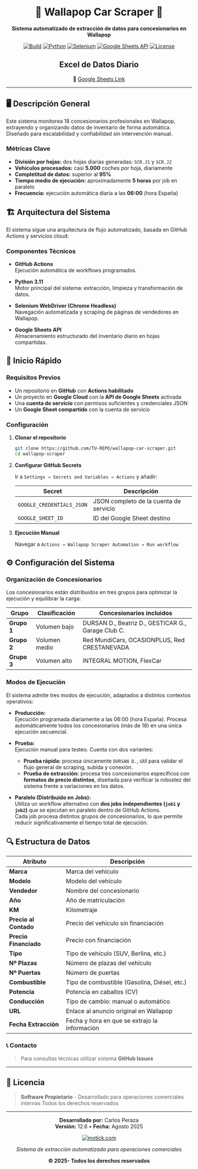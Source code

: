 <div align="center">

# 🚗 Wallapop Car Scraper 🚗

**Sistema automatizado de extracción de datos para concesionarios en Wallapop**

[![Build](https://img.shields.io/badge/Build-Passing-success)](../../actions)
[![Python](https://img.shields.io/badge/Python-3.11+-blue)](https://www.python.org/downloads/)
[![Selenium](https://img.shields.io/badge/Selenium-WebDriver-43B02A)](https://www.selenium.dev/downloads/)
[![Google Sheets API](https://img.shields.io/badge/Google-Workspace-4285F4)](https://developers.google.com/workspace/sheets/api/guides/concepts?hl=es-419)
[![License](https://img.shields.io/badge/License-Private-red)](LICENSE)

## Excel de Datos Diario

🔗 [Google Sheets Link](https://docs.google.com/spreadsheets/d/1drZonCFIP5BFuhbUW9cUauDQOWIVpE0V7P2ErpJq6bM/edit?gid=265284675#gid=265284675)

</div>


---

## 🖥️ Descripción General

Este sistema monitorea 18 concesionarios profesionales en Wallapop, extrayendo y organizando datos de inventario de forma automática. Diseñado para escalabilidad y confiabilidad sin intervención manual.

### Métricas Clave

- **División por hojas:** dos hojas diarias generadas: `SCR.J1` y `SCR.J2`
- **Vehículos procesados:** casi **5.000** coches por hoja, diariamente
- **Completitud de datos:** superior al **95%**
- **Tiempo medio de ejecución:** aproximadamente **5 horas** por job en paralelo
- **Frecuencia:** ejecución automática diaria a las **06:00** (hora España)

## 🏗️ Arquitectura del Sistema

El sistema sigue una arquitectura de flujo automatizado, basada en GitHub Actions y servicios cloud:

### Componentes Técnicos

- **GitHub Actions**  
  Ejecución automática de workflows programados.

- **Python 3.11**  
  Motor principal del sistema: extracción, limpieza y transformación de datos.

- **Selenium WebDriver (Chrome Headless)**  
  Navegación automatizada y scraping de páginas de vendedores en Wallapop.

- **Google Sheets API**  
  Almacenamiento estructurado del inventario diario en hojas compartidas.


## 🚀 Inicio Rápido

### Requisitos Previos

- Un repositorio en **GitHub** con **Actions habilitado**
- Un proyecto en **Google Cloud** con la **API de Google Sheets** activada
- Una **cuenta de servicio** con permisos suficientes y credenciales JSON
- Un **Google Sheet compartido** con la cuenta de servicio

### Configuración

1. **Clonar el repositorio**
   ```bash
   git clone https://github.com/TU-REPO/wallapop-car-scraper.git
   cd wallapop-scraper
   ```

2. **Configurar GitHub Secrets**
   
   Ir a `Settings → Secrets and Variables → Actions` y añadir:
   
   | Secret | Descripción |
   |--------|-------------|
   | `GOOGLE_CREDENTIALS_JSON` | JSON completo de la cuenta de servicio |
   | `GOOGLE_SHEET_ID` | ID del Google Sheet destino |

3. **Ejecución Manual**
   
   Navegar a `Actions → Wallapop Scraper Automation → Run workflow`

## ⚙️ Configuración del Sistema

### Organización de Concesionarios

Los concesionarios están distribuidos en tres grupos para optimizar la ejecución y equilibrar la carga:

| Grupo      | Clasificación     | Concesionarios incluidos                                              |
|------------|-------------------|------------------------------------------------------------------------|
| **Grupo 1** | Volumen bajo      | DURSAN D., Beatriz D., GESTICAR G., Garage Club C.                    |
| **Grupo 2** | Volumen medio     | Red MundiCars, OCASIONPLUS, Red CRESTANEVADA                          |
| **Grupo 3** | Volumen alto      | INTEGRAL MOTION, FlexCar   

### Modos de Ejecución

El sistema admite tres modos de ejecución, adaptados a distintos contextos operativos:

- **Producción:**  
  Ejecución programada diariamente a las 06:00 (hora España). Procesa automáticamente todos los concesionarios (más de 18) en una única ejecución secuencial.

- **Prueba:**  
  Ejecución manual para testeo. Cuenta con dos variantes:
  
  - **Prueba rápida:** procesa únicamente `DURSAN D.`, útil para validar el flujo general de scraping, subida y conexión.
  - **Prueba de extracción:** procesa tres concesionarios específicos con **formatos de precio distintos**, diseñada para verificar la robustez del sistema frente a variaciones en los datos.

- **Paralelo (Distribuido en Jobs):**  
  Utiliza un workflow alternativo con **dos jobs independientes (`job1` y `job2`)** que se ejecutan en paralelo dentro de GitHub Actions.  
  Cada job procesa distintos grupos de concesionarios, lo que permite reducir significativamente el tiempo total de ejecución.

## 🔍 Estructura de Datos

|  Atributo                 |  Descripción                              |
|-------------------------|---------------------------------------------|
| **Marca**               | Marca del vehículo                          |
| **Modelo**              | Modelo del vehículo                         |
| **Vendedor**            | Nombre del concesionario                    |
| **Año**                 | Año de matriculación                        |
| **KM**                  | Kilometraje                                 |
| **Precio al Contado**   | Precio del vehículo sin financiación        |
| **Precio Financiado**   | Precio con financiación                     |
| **Tipo**                | Tipo de vehículo (SUV, Berlina, etc.)       |
| **Nº Plazas**           | Número de plazas del vehículo               |
| **Nº Puertas**          | Número de puertas                           |
| **Combustible**         | Tipo de combustible (Gasolina, Diésel, etc.)|
| **Potencia**            | Potencia en caballos (CV)                   |
| **Conducción**          | Tipo de cambio: manual o automático         |
| **URL**                 | Enlace al anuncio original en Wallapop      |
| **Fecha Extracción**    | Fecha y hora en que se extrajo la información |


###  📞 Contacto
> Para consultas técnicas utilizar sistema **GitHub Issues**

---

## 📄 Licencia

> **Software Propietario** - Desarrollado para operaciones comerciales internas
> Todos los derechos reservados

---

<div align="center">

**Desarrollado por:** Carlos Peraza  
**Versión:** 12.6 • **Fecha:** Agosto 2025

[![motick.com](https://img.shields.io/badge/motick.com-00f1a2?style=for-the-badge&labelColor=2d3748)](https://www.motick.com/)

*Sistema de extracción automatizada para operaciones comerciales*

**© 2025- Todos los derechos reservados**

</div>
